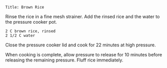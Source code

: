 ~~~ recipe-info
Title: Brown Rice
~~~

Rinse the rice in a fine mesh strainer. Add the rinsed rice and the water to the pressure cooker pot.

~~~ recipe-ingredients
2 C brown rice, rinsed
2 1/2 C water
~~~

Close the pressure cooker lid and cook for 22 minutes at high pressure.

When cooking is complete, allow pressure to release for 10 minutes before releasing the remaining
pressure. Fluff rice immediately.

